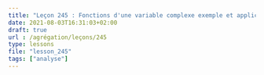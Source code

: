 ```yaml
---
title: "Leçon 245 : Fonctions d'une variable complexe exemple et applications"
date: 2021-08-03T16:31:03+02:00
draft: true
url : /agrégation/leçons/245
type: lessons
file: "lesson_245"
tags: ["analyse"]
---
```


